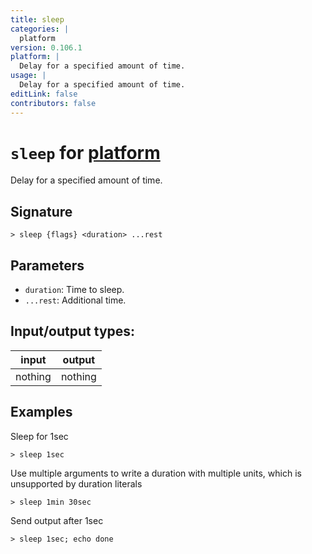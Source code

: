 ```yaml
---
title: sleep
categories: |
  platform
version: 0.106.1
platform: |
  Delay for a specified amount of time.
usage: |
  Delay for a specified amount of time.
editLink: false
contributors: false
---
```

<!-- This file is automatically generated. Please edit the command in https://github.com/nushell/nushell instead. -->

# `sleep` for [platform](/commands/categories/platform.md)

<div class='command-title'>Delay for a specified amount of time.</div>

## Signature

```> sleep {flags} <duration> ...rest```

## Parameters

 -  `duration`: Time to sleep.
 -  `...rest`: Additional time.


## Input/output types:

| input   | output  |
| ------- | ------- |
| nothing | nothing |
## Examples

Sleep for 1sec
```nu
> sleep 1sec

```

Use multiple arguments to write a duration with multiple units, which is unsupported by duration literals
```nu
> sleep 1min 30sec

```

Send output after 1sec
```nu
> sleep 1sec; echo done

```
